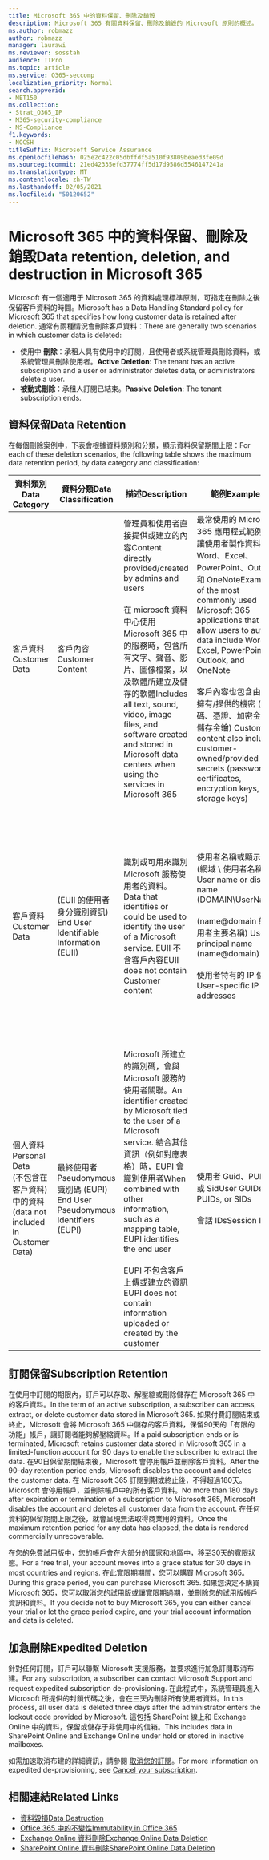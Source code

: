 ```yaml
---
title: Microsoft 365 中的資料保留、刪除及銷毀
description: Microsoft 365 有關資料保留、刪除及銷毀的 Microsoft 原則的概述。
ms.author: robmazz
author: robmazz
manager: laurawi
ms.reviewer: sosstah
audience: ITPro
ms.topic: article
ms.service: O365-seccomp
localization_priority: Normal
search.appverid:
- MET150
ms.collection:
- Strat_O365_IP
- M365-security-compliance
- MS-Compliance
f1.keywords:
- NOCSH
titleSuffix: Microsoft Service Assurance
ms.openlocfilehash: 025e2c422c05dbffdf5a510f93809beaed3fe09d
ms.sourcegitcommit: 21ed42335efd37774ff5d17d9586d5546147241a
ms.translationtype: MT
ms.contentlocale: zh-TW
ms.lasthandoff: 02/05/2021
ms.locfileid: "50120652"
---
```

# <a name="data-retention-deletion-and-destruction-in-microsoft-365"></a><span data-ttu-id="cfc65-103">Microsoft 365 中的資料保留、刪除及銷毀</span><span class="sxs-lookup"><span data-stu-id="cfc65-103">Data retention, deletion, and destruction in Microsoft 365</span></span>

<span data-ttu-id="cfc65-104">Microsoft 有一個適用于 Microsoft 365 的資料處理標準原則，可指定在刪除之後保留客戶資料的時間。</span><span class="sxs-lookup"><span data-stu-id="cfc65-104">Microsoft has a Data Handling Standard policy for Microsoft 365 that specifies how long customer data is retained after deletion.</span></span> <span data-ttu-id="cfc65-105">通常有兩種情況會刪除客戶資料：</span><span class="sxs-lookup"><span data-stu-id="cfc65-105">There are generally two scenarios in which customer data is deleted:</span></span>

- <span data-ttu-id="cfc65-106">使用中 **刪除**：承租人具有使用中的訂閱，且使用者或系統管理員刪除資料，或系統管理員刪除使用者。</span><span class="sxs-lookup"><span data-stu-id="cfc65-106">**Active Deletion**: The tenant has an active subscription and a user or administrator deletes data, or administrators delete a user.</span></span>
- <span data-ttu-id="cfc65-107">**被動式刪除**：承租人訂閱已結束。</span><span class="sxs-lookup"><span data-stu-id="cfc65-107">**Passive Deletion**: The tenant subscription ends.</span></span>

## <a name="data-retention"></a><span data-ttu-id="cfc65-108">資料保留</span><span class="sxs-lookup"><span data-stu-id="cfc65-108">Data Retention</span></span>

<span data-ttu-id="cfc65-109">在每個刪除案例中，下表會根據資料類別和分類，顯示資料保留期間上限：</span><span class="sxs-lookup"><span data-stu-id="cfc65-109">For each of these deletion scenarios, the following table shows the maximum data retention period, by data category and classification:</span></span>

| <span data-ttu-id="cfc65-110">資料類別</span><span class="sxs-lookup"><span data-stu-id="cfc65-110">Data Category</span></span> | <span data-ttu-id="cfc65-111">資料分類</span><span class="sxs-lookup"><span data-stu-id="cfc65-111">Data Classification</span></span> | <span data-ttu-id="cfc65-112">描述</span><span class="sxs-lookup"><span data-stu-id="cfc65-112">Description</span></span> | <span data-ttu-id="cfc65-113">範例</span><span class="sxs-lookup"><span data-stu-id="cfc65-113">Examples</span></span> | <span data-ttu-id="cfc65-114">保留期間</span><span class="sxs-lookup"><span data-stu-id="cfc65-114">Retention Period</span></span> |
|-----------------|-----------------|-----------------|----------------------------------|-------------------------------|
| <span data-ttu-id="cfc65-115">客戶資料</span><span class="sxs-lookup"><span data-stu-id="cfc65-115">Customer Data</span></span> | <span data-ttu-id="cfc65-116">客戶內容</span><span class="sxs-lookup"><span data-stu-id="cfc65-116">Customer Content</span></span>| <span data-ttu-id="cfc65-117">管理員和使用者直接提供或建立的內容</span><span class="sxs-lookup"><span data-stu-id="cfc65-117">Content directly provided/created by admins and users</span></span> <br><br> <span data-ttu-id="cfc65-118">在 microsoft 資料中心使用 Microsoft 365 中的服務時，包含所有文字、聲音、影片、圖像檔案，以及軟體所建立及儲存的軟體</span><span class="sxs-lookup"><span data-stu-id="cfc65-118">Includes all text, sound, video, image files, and software created and stored in Microsoft data centers when using the services in Microsoft 365</span></span> | <span data-ttu-id="cfc65-119">最常使用的 Microsoft 365 應用程式範例，可讓使用者製作資料包含 Word、Excel、PowerPoint、Outlook 和 OneNote</span><span class="sxs-lookup"><span data-stu-id="cfc65-119">Examples of the most commonly used Microsoft 365 applications that allow users to author data include Word, Excel, PowerPoint, Outlook, and OneNote</span></span> <br><br> <span data-ttu-id="cfc65-120">客戶內容也包含由客戶擁有/提供的機密 (密碼、憑證、加密金鑰、儲存金鑰) </span><span class="sxs-lookup"><span data-stu-id="cfc65-120">Customer content also includes customer-owned/provided secrets (passwords, certificates, encryption keys, storage keys)</span></span> | <span data-ttu-id="cfc65-121">**主動刪除案例：** 最多30天</span><span class="sxs-lookup"><span data-stu-id="cfc65-121">**Active Deletion Scenario:** at most 30 days</span></span> <br><br> <span data-ttu-id="cfc65-122">**被動刪除案例：** 最多180天</span><span class="sxs-lookup"><span data-stu-id="cfc65-122">**Passive Deletion Scenario:** at most 180 days</span></span> |
| <span data-ttu-id="cfc65-123">客戶資料</span><span class="sxs-lookup"><span data-stu-id="cfc65-123">Customer Data</span></span> | <span data-ttu-id="cfc65-124"> (EUII 的使用者身分識別資訊) </span><span class="sxs-lookup"><span data-stu-id="cfc65-124">End User Identifiable Information (EUII)</span></span> | <span data-ttu-id="cfc65-125">識別或可用來識別 Microsoft 服務使用者的資料。</span><span class="sxs-lookup"><span data-stu-id="cfc65-125">Data that identifies or could be used to identify the user of a Microsoft service.</span></span> <span data-ttu-id="cfc65-126">EUII 不含客戶內容</span><span class="sxs-lookup"><span data-stu-id="cfc65-126">EUII does not contain Customer content</span></span> | <span data-ttu-id="cfc65-127">使用者名稱或顯示名稱 (網域 \ 使用者名稱) </span><span class="sxs-lookup"><span data-stu-id="cfc65-127">User name or display name (DOMAIN\UserName)</span></span> <br><br> <span data-ttu-id="cfc65-128"> (name@domain 的使用者主要名稱) </span><span class="sxs-lookup"><span data-stu-id="cfc65-128">User principal name (name@domain)</span></span> <br><br>  <span data-ttu-id="cfc65-129">使用者特有的 IP 位址</span><span class="sxs-lookup"><span data-stu-id="cfc65-129">User-specific IP addresses</span></span> | <span data-ttu-id="cfc65-130">使用中 **刪除案例：** 最多180天 (僅限租使用者系統管理員的動作) </span><span class="sxs-lookup"><span data-stu-id="cfc65-130">**Active Deletion Scenario:** at most 180 days (only a tenant administrator action)</span></span> <br><br> <span data-ttu-id="cfc65-131">**被動刪除案例：** 最多180天</span><span class="sxs-lookup"><span data-stu-id="cfc65-131">**Passive Deletion Scenario:** at most 180 days</span></span> |
| <span data-ttu-id="cfc65-132">個人資料</span><span class="sxs-lookup"><span data-stu-id="cfc65-132">Personal Data</span></span> <br> <span data-ttu-id="cfc65-133"> (不包含在客戶資料) 中的資料</span><span class="sxs-lookup"><span data-stu-id="cfc65-133">(data not included in Customer Data)</span></span> | <span data-ttu-id="cfc65-134">最終使用者 Pseudonymous 識別碼 (EUPI) </span><span class="sxs-lookup"><span data-stu-id="cfc65-134">End User Pseudonymous Identifiers (EUPI)</span></span> | <span data-ttu-id="cfc65-135">Microsoft 所建立的識別碼，會與 Microsoft 服務的使用者關聯。</span><span class="sxs-lookup"><span data-stu-id="cfc65-135">An identifier created by Microsoft tied to the user of a Microsoft service.</span></span> <span data-ttu-id="cfc65-136">結合其他資訊（例如對應表格）時，EUPI 會識別使用者</span><span class="sxs-lookup"><span data-stu-id="cfc65-136">When combined with other information, such as a mapping table, EUPI identifies the end user</span></span> <br><br> <span data-ttu-id="cfc65-137">EUPI 不包含客戶上傳或建立的資訊</span><span class="sxs-lookup"><span data-stu-id="cfc65-137">EUPI does not contain information uploaded or created by the customer</span></span> | <span data-ttu-id="cfc65-138">使用者 Guid、PUIDs 或 Sid</span><span class="sxs-lookup"><span data-stu-id="cfc65-138">User GUIDs, PUIDs, or SIDs</span></span> <br><br> <span data-ttu-id="cfc65-139">會話 IDs</span><span class="sxs-lookup"><span data-stu-id="cfc65-139">Session IDs</span></span> | <span data-ttu-id="cfc65-140">**主動刪除案例：** 最多30天</span><span class="sxs-lookup"><span data-stu-id="cfc65-140">**Active Deletion Scenario:** at most 30 days</span></span> <br><br> <span data-ttu-id="cfc65-141">**被動刪除案例：** 最多180天</span><span class="sxs-lookup"><span data-stu-id="cfc65-141">**Passive Deletion Scenario:** at most 180 days</span></span> |

## <a name="subscription-retention"></a><span data-ttu-id="cfc65-142">訂閱保留</span><span class="sxs-lookup"><span data-stu-id="cfc65-142">Subscription Retention</span></span>

<span data-ttu-id="cfc65-143">在使用中訂閱的期限內，訂戶可以存取、解壓縮或刪除儲存在 Microsoft 365 中的客戶資料。</span><span class="sxs-lookup"><span data-stu-id="cfc65-143">In the term of an active subscription, a subscriber can access, extract, or delete customer data stored in Microsoft 365.</span></span> <span data-ttu-id="cfc65-144">如果付費訂閱結束或終止，Microsoft 會將 Microsoft 365 中儲存的客戶資料，保留90天的「有限的功能」帳戶，讓訂閱者能夠解壓縮資料。</span><span class="sxs-lookup"><span data-stu-id="cfc65-144">If a paid subscription ends or is terminated, Microsoft retains customer data stored in Microsoft 365 in a limited-function account for 90 days to enable the subscriber to extract the data.</span></span> <span data-ttu-id="cfc65-145">在90日保留期間結束後，Microsoft 會停用帳戶並刪除客戶資料。</span><span class="sxs-lookup"><span data-stu-id="cfc65-145">After the 90-day retention period ends, Microsoft disables the account and deletes the customer data.</span></span> <span data-ttu-id="cfc65-146">在 Microsoft 365 訂閱到期或終止後，不得超過180天。 Microsoft 會停用帳戶，並刪除帳戶中的所有客戶資料。</span><span class="sxs-lookup"><span data-stu-id="cfc65-146">No more than 180 days after expiration or termination of a subscription to Microsoft 365, Microsoft disables the account and deletes all customer data from the account.</span></span> <span data-ttu-id="cfc65-147">在任何資料的保留期間上限之後，就會呈現無法取得商業用的資料。</span><span class="sxs-lookup"><span data-stu-id="cfc65-147">Once the maximum retention period for any data has elapsed, the data is rendered commercially unrecoverable.</span></span>

<span data-ttu-id="cfc65-148">在您的免費試用版中，您的帳戶會在大部分的國家和地區中，移至30天的寬限狀態。</span><span class="sxs-lookup"><span data-stu-id="cfc65-148">For a free trial, your account moves into a grace status for 30 days in most countries and regions.</span></span> <span data-ttu-id="cfc65-149">在此寬限期期間，您可以購買 Microsoft 365。</span><span class="sxs-lookup"><span data-stu-id="cfc65-149">During this grace period, you can purchase Microsoft 365.</span></span> <span data-ttu-id="cfc65-150">如果您決定不購買 Microsoft 365，您可以取消您的試用版或讓寬限期過期，並刪除您的試用版帳戶資訊和資料。</span><span class="sxs-lookup"><span data-stu-id="cfc65-150">If you decide not to buy Microsoft 365, you can either cancel your trial or let the grace period expire, and your trial account information and data is deleted.</span></span>

## <a name="expedited-deletion"></a><span data-ttu-id="cfc65-151">加急刪除</span><span class="sxs-lookup"><span data-stu-id="cfc65-151">Expedited Deletion</span></span>

<span data-ttu-id="cfc65-152">針對任何訂閱，訂戶可以聯繫 Microsoft 支援服務，並要求進行加急訂閱取消布建。</span><span class="sxs-lookup"><span data-stu-id="cfc65-152">For any subscription, a subscriber can contact Microsoft Support and request expedited subscription de-provisioning.</span></span> <span data-ttu-id="cfc65-153">在此程式中，系統管理員進入 Microsoft 所提供的封鎖代碼之後，會在三天內刪除所有使用者資料。</span><span class="sxs-lookup"><span data-stu-id="cfc65-153">In this process, all user data is deleted three days after the administrator enters the lockout code provided by Microsoft.</span></span> <span data-ttu-id="cfc65-154">這包括 SharePoint 線上和 Exchange Online 中的資料，保留或儲存于非使用中的信箱。</span><span class="sxs-lookup"><span data-stu-id="cfc65-154">This includes data in SharePoint Online and Exchange Online under hold or stored in inactive mailboxes.</span></span>

<span data-ttu-id="cfc65-155">如需加速取消布建的詳細資訊，請參閱 [取消您的訂閱](/microsoft-365/commerce/subscriptions/cancel-your-subscription)。</span><span class="sxs-lookup"><span data-stu-id="cfc65-155">For more information on expedited de-provisioning, see [Cancel your subscription](/microsoft-365/commerce/subscriptions/cancel-your-subscription).</span></span>

## <a name="related-links"></a><span data-ttu-id="cfc65-156">相關連結</span><span class="sxs-lookup"><span data-stu-id="cfc65-156">Related Links</span></span>

- [<span data-ttu-id="cfc65-157">資料毀損</span><span class="sxs-lookup"><span data-stu-id="cfc65-157">Data Destruction</span></span>](assurance-data-destruction.md)
- [<span data-ttu-id="cfc65-158">Office 365 中的不變性</span><span class="sxs-lookup"><span data-stu-id="cfc65-158">Immutability in Office 365</span></span>](assurance-data-immutability.md)
- [<span data-ttu-id="cfc65-159">Exchange Online 資料刪除</span><span class="sxs-lookup"><span data-stu-id="cfc65-159">Exchange Online Data Deletion</span></span>](assurance-exchange-online-data-deletion.md)
- [<span data-ttu-id="cfc65-160">SharePoint Online 資料刪除</span><span class="sxs-lookup"><span data-stu-id="cfc65-160">SharePoint Online Data Deletion</span></span>](assurance-sharepoint-online-data-deletion.md)

